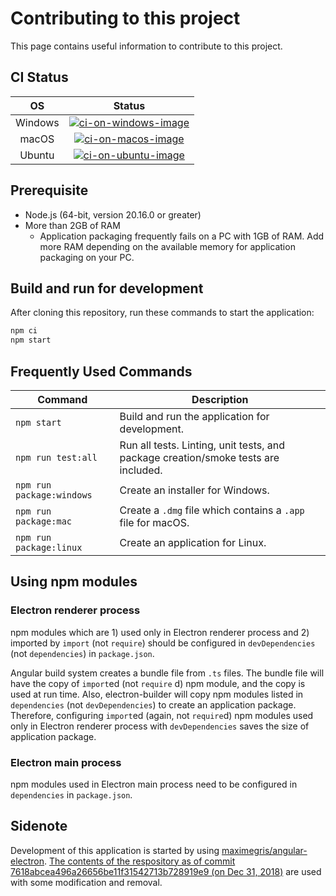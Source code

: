 # Contributing to this project

This page contains useful information to contribute to this project.


## CI Status

| OS      | Status                                       |
|:-------:|:--------------------------------------------:|
| Windows | [![ci-on-windows-image]][ci-on-windows-link] |
| macOS   | [![ci-on-macos-image]][ci-on-macos-link]     |
| Ubuntu  | [![ci-on-ubuntu-image]][ci-on-ubuntu-link]   |

[ci-on-windows-image]: https://github.com/TomoyukiAota/photo-location-map/workflows/CI%20on%20Windows/badge.svg
[ci-on-windows-link]: https://github.com/TomoyukiAota/photo-location-map/actions?query=workflow%3A%22CI+on+Windows%22
[ci-on-macos-image]: https://github.com/TomoyukiAota/photo-location-map/workflows/CI%20on%20macOS/badge.svg
[ci-on-macos-link]: https://github.com/TomoyukiAota/photo-location-map/actions?query=workflow%3A%22CI+on+macOS%22
[ci-on-ubuntu-image]: https://github.com/TomoyukiAota/photo-location-map/workflows/CI%20on%20Ubuntu/badge.svg
[ci-on-ubuntu-link]: https://github.com/TomoyukiAota/photo-location-map/actions?query=workflow%3A%22CI+on+Ubuntu%22


## Prerequisite

 - Node.js (64-bit, version 20.16.0 or greater)
 - More than 2GB of RAM
   - Application packaging frequently fails on a PC with 1GB of RAM. Add more RAM depending on the available memory for application packaging on your PC.


## Build and run for development

After cloning this repository, run these commands to start the application: 

``` bash
npm ci
npm start
```


## Frequently Used Commands

|Command|Description|
|--|--|
|`npm start`| Build and run the application for development. |
|`npm run test:all`| Run all tests. Linting, unit tests, and package creation/smoke tests are included. |
|`npm run package:windows`| Create an installer for Windows. |
|`npm run package:mac`| Create a `.dmg` file which contains a `.app` file for macOS. |
|`npm run package:linux`| Create an application for Linux. |


## Using npm modules

### Electron renderer process

npm modules which are 1) used only in Electron renderer process and 2) imported by `import` (not `require`) should be configured in `devDependencies` (not `dependencies`) in `package.json`.

Angular build system creates a bundle file from `.ts` files. The bundle file will have the copy of `import`ed (not `require` d) npm module, and the copy is used at run time. Also, electron-builder will copy npm modules listed in `dependencies` (not `devDependencies`) to create an application package. Therefore, configuring `import`ed (again, not `require`d) npm modules used only in Electron renderer process with `devDependencies` saves the size of application package.



### Electron main process

npm modules used in Electron main process need to be configured in `dependencies` in `package.json`. 


## Sidenote

Development of this application is started by using [maximegris/angular-electron](https://github.com/maximegris/angular-electron). [The contents of the respository as of commit 7618abcea496a26656be11f31542713b728919e9 (on Dec 31, 2018)](https://github.com/maximegris/angular-electron/tree/7618abcea496a26656be11f31542713b728919e9) are used with some modification and removal.
